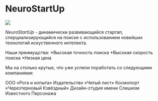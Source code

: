 # NeuroStartUp

![](http://neology-code.github.io/git-homeworks/introduction.assets.logo.png)

*NeuroStartUp* - динамически развивающийся стартап, сперциализирующийся на 
поиске с использованием новейших технологий искуственного интелекта.

Наши преимущства:
*Высокая точность поиска
*Высокая скорость поиска
*Низкая цена
<p style="font-family: "Awesome", Arial, sans-serif; color: red;>
Мы на столько крутые, что уже успели поработать со следующими компаниями:

ООО «Рога и копыта»
Издательство «Читый лист»
Космопорт «Черезтерновый Кзвёздный»
Дизайн-студия имени Слишком Известного Персонажа
</p>
